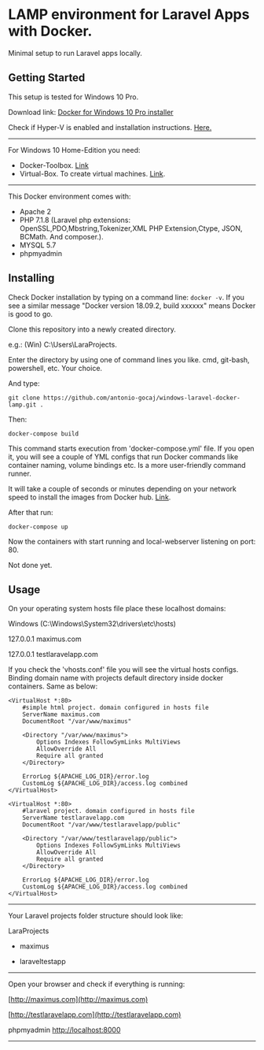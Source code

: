 # LAMP environment for Laravel Apps with Docker.

Minimal setup to run Laravel apps locally.

## Getting Started

This setup is tested for Windows 10 Pro.

Download link: [Docker for Windows 10 Pro installer](https://hub.docker.com/editions/community/docker-ce-desktop-windows) 

Check if Hyper-V is enabled and installation instructions. [Here.](https://docs.docker.com/docker-for-windows/install/)

---
For Windows 10 Home-Edition you need: 

- Docker-Toolbox. [Link](https://docs.docker.com/toolbox/toolbox_install_windows/)
- Virtual-Box. To create virtual machines.
 [Link](https://www.virtualbox.org/).
---

This Docker environment comes with:
- Apache 2
- PHP 7.1.8 (Laravel php extensions: OpenSSL,PDO,Mbstring,Tokenizer,XML PHP Extension,Ctype,
JSON,
BCMath. And composer.).
- MYSQL 5.7
- phpmyadmin

## Installing

Check Docker installation by typing on a command line: ```docker -v```. If you see a similar message "Docker version 18.09.2, build xxxxxx" means Docker is good to go.

Clone this repository into a newly created directory. 

e.g.: (Win) C:\Users\LaraProjects.

Enter the directory by using one of command lines you like. cmd, git-bash, powershell, etc. Your choice. 

And type:
```
git clone https://github.com/antonio-gocaj/windows-laravel-docker-lamp.git .
```

Then:
```
docker-compose build
```
This command starts execution from 'docker-compose.yml' file. If you open it, you will see a couple of YML configs that run Docker commands like container naming, volume bindings etc. Is a more user-friendly command runner.

It will take a couple of seconds or minutes depending on your network speed to install the images from Docker hub. [Link](https://hub.docker.com/).

After that run:

```
docker-compose up
```
Now the containers with start running and local-webserver listening on port: 80.

Not done yet.

## Usage

On your operating system hosts file place these localhost domains:

Windows (C:\Windows\System32\drivers\etc\hosts)

127.0.0.1 maximus.com

127.0.0.1 testlaravelapp.com

If you check the 'vhosts.conf' file you will see the virtual hosts configs.
Binding domain name with projects default directory inside docker containers.
Same as below:

```
<VirtualHost *:80>
    #simple html project. domain configured in hosts file
    ServerName maximus.com
    DocumentRoot "/var/www/maximus"

    <Directory "/var/www/maximus">
        Options Indexes FollowSymLinks MultiViews
        AllowOverride All
        Require all granted
    </Directory>

    ErrorLog ${APACHE_LOG_DIR}/error.log
    CustomLog ${APACHE_LOG_DIR}/access.log combined
</VirtualHost>

<VirtualHost *:80>
    #laravel project. domain configured in hosts file
    ServerName testlaravelapp.com
    DocumentRoot "/var/www/testlaravelapp/public"

    <Directory "/var/www/testlaravelapp/public">
        Options Indexes FollowSymLinks MultiViews
        AllowOverride All
        Require all granted
    </Directory>

    ErrorLog ${APACHE_LOG_DIR}/error.log
    CustomLog ${APACHE_LOG_DIR}/access.log combined
</VirtualHost>
```
---
Your Laravel projects folder structure should look like:

LaraProjects

- maximus

- laraveltestapp
---
Open your browser and check if everything is running:

[http://maximus.com](http://maximus.com)

[http://testlaravelapp.com](http://testlaravelapp.com)

phpmyadmin [http://localhost:8000](http://localhost:8000)

---

